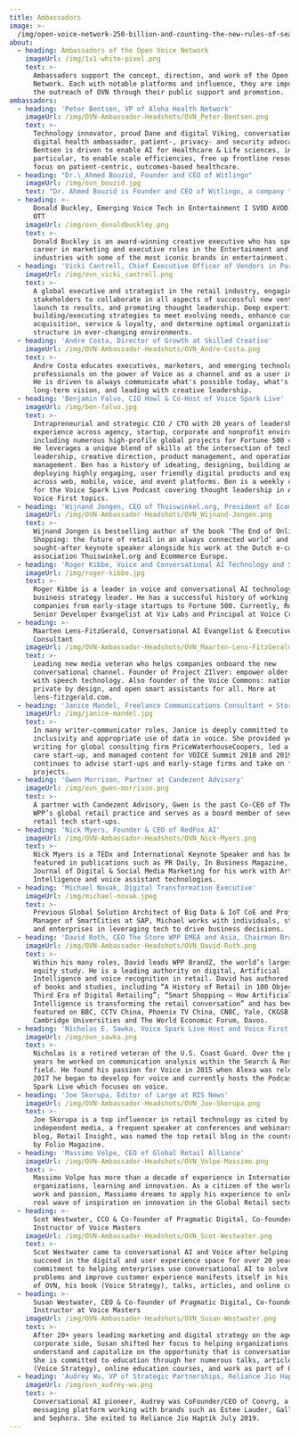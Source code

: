 ```yaml
---
title: Ambassadors
image: >-
  /img/open-voice-network-250-billion-and-counting-the-new-rules-of-search-by-voice-ovn-blog.jpg
about:
  - heading: Ambassadors of the Open Voice Network
    imageUrl: /img/1x1-white-pixel.png
    text: >-
      Ambassadors support the concept, direction, and work of the Open Voice
      Network. Each with notable platforms and influence, they are important to
      the outreach of OVN through their public support and promotion.
ambassadors:
  - heading: 'Peter Bentsen, VP of Aloha Health Network'
    imageUrl: /img/OVN-Ambassador-Headshots/OVN_Peter-Bentsen.png
    text: >-
      Technology innovator, proud Dane and digital Viking, conversational AI and
      digital health ambassador, patient-, privacy- and security advocate; Peter
      Bentsen is driven to enable AI for Healthcare & Life sciences, in
      particular, to enable scale efficiencies, free up frontline resources to
      focus on patient-centric, outcomes-based healthcare.
  - heading: "Dr.\_Ahmed Bouzid, Founder and CEO of Witlingo"
    imageUrl: /img/ovn_bouzid.jpg
    text: "Dr. Ahmed Bouzid is Founder and CEO of Witlingo, a company that builds tools for publishing Voice First experiences, such as Alexa skills, Google actions, Bixby Capsules, Microcasts, and Audio streams. Prior to Witlingo, Dr. Bouzid was Head of Product at Amazon Alexa and VP of Product at Genesys. \_Dr. Bouzid is also an Editor at The Social Epistemology Review and Reply Collective and a contributing author at Opus Research. \_He holds 12 patents in Human Language Technology and was recognized as a “Speech Luminary” by Speech Technology Magazine and among the Top 11 Speech Technologists by Voicebot.ai."
  - heading: >-
      Donald Buckley, Emerging Voice Tech in Entertainment I SVOD AVOD CTV PVOD
      OTT
    imageUrl: /img/ovn_donaldbuckley.png
    text: >-
      Donald Buckley is an award-winning creative executive who has spent his
      career in marketing and executive roles in the Entertainment and Digital
      industries with some of the most iconic brands in entertainment. 
  - heading: 'Vicki Cantrell, Chief Executive Officer of Vendors in Partnership'
    imageUrl: /img/ovn_vicki_cantrell.png
    text: >-
      A global executive and strategist in the retail industry, engaging
      stakeholders to collaborate in all aspects of successful new ventures from
      launch to results, and promoting thought leadership. Deep expertise in
      building/executing strategies to meet evolving needs, enhance customer
      acquisition, service & loyalty, and determine optimal organizational
      structure in ever-changing environments.
  - heading: 'Andre Costa, Director of Growth at Skilled Creative'
    imageUrl: /img/OVN-Ambassador-Headshots/OVN_Andre-Costa.png
    text: >-
      Andre Costa educates executives, marketers, and emerging technology
      professionals on the power of Voice as a channel and as a user interface.
      He is driven to always communicate what's possible today, what's the
      long-term vision, and leading with creative leadership.
  - heading: 'Benjamin Falvo, CIO Howl & Co-Host of Voice Spark Live'
    imageUrl: /img/ben-falvo.jpg
    text: >-
      Intrapreneurial and strategic CIO / CTO with 20 years of leadership
      experience across agency, startup, corporate and nonprofit environments,
      including numerous high-profile global projects for Fortune 500 clients.
      He leverages a unique blend of skills at the intersection of technical
      leadership, creative direction, product management, and operations
      management. Ben has a history of ideating, designing, building and
      deploying highly engaging, user friendly digital products and experiences
      across web, mobile, voice, and event platforms. Ben is a weekly co-host
      for the Voice Spark Live Podcast covering thought leadership in AI and
      Voice First topics.
  - heading: 'Wijnand Jongen, CEO of Thuiswinkel.org, President of Ecommerce Europe'
    imageUrl: /img/OVN-Ambassador-Headshots/OVN_Wijnand-Jongen.png
    text: >-
      Wijnand Jongen is bestselling author of the book ‘The End of Online
      Shopping: the future of retail in an always connected world’ and highly
      sought-after keynote speaker alongside his work at the Dutch e-commerce
      association Thuiswinkel.org and Ecommerce Europe.
  - heading: 'Roger Kibbe, Voice and Conversational AI Technology and Strategy Leader'
    imageUrl: /img/roger-kibbe.jpg
    text: >-
      Roger Kibbe is a leader in voice and conversational AI technology and a
      business strategy leader. He has a successful history of working with
      companies from early-stage startups to Fortune 500. Currently, Roger is
      Senior Developer Evangelist at Viv Labs and Principal at Voice Craft.
  - heading: >-
      Maarten Lens-FitzGerald, Conversational AI Evangelist & Executive
      Consultant
    imageUrl: /img/OVN-Ambassador-Headshots/OVN_Maarten-Lens-FitzGerald.png
    text: >-
      Leading new media veteran who helps companies onboard the new
      conversational channel. Founder of Project ZIlver: empower older adults
      with speech technology. Also founder of the Voice Commons: national,
      private by design, and open smart assistants for all. More at
      lens-fitzgerald.com.
  - heading: 'Janice Mandel, Freelance Communications Consultant + Storyteller'
    imageUrl: /img/janice-mandel.jpg
    text: >-
      In many writer-communicator roles, Janice is deeply committed to
      inclusivity and appropriate use of data in voice. She provided years of
      writing for global consulting firm PriceWaterhouseCoopers, led a health
      care start-up, and managed content for VOICE Summit 2018 and 2019. She
      continues to advise start-ups and early-stage firms and take on freelance
      projects.
  - heading: 'Gwen Morrison, Partner at Candezent Advisory'
    imageUrl: /img/ovn_gwen-morrison.png
    text: >-
      A partner with Candezent Advisory, Gwen is the past Co-CEO of The Store,
      WPP’s global retail practice and serves as a board member of several
      retail tech start-ups. 
  - heading: 'Nick Myers, Founder & CEO of RedFox AI'
    imageUrl: /img/OVN-Ambassador-Headshots/OVN_Nick-Myers.png
    text: >-
      Nick Myers is a TEDx and International Keynote Speaker and has been
      featured in publications such as PR Daily, In Business Magazine, and the
      Journal of Digital & Social Media Marketing for his work with Artificial
      Intelligence and voice assistant technologies.
  - heading: 'Michael Novak, Digital Transformation Executive'
    imageUrl: /img/michael-novak.jpeg
    text: >-
      Previous Global Solution Architect of Big Data & IoT CoE and Project
      Manager of SmartCities at SAP, Michael works with individuals, startups
      and enterprises in leveraging tech to drive business decisions. 
  - heading: 'David Roth, CEO The Store WPP EMEA and Asia, Chairman BrandZ and BAV Group'
    imageUrl: /img/OVN-Ambassador-Headshots/OVN_David-Roth.png
    text: >-
      Within his many roles, David leads WPP BrandZ, the world’s largest brand
      equity study. He is a leading authority on digital, Artificial
      Intelligence and voice recognition in retail. David has authored a number
      of books and studies, including “A History of Retail in 100 Objects”; “The
      Third Era of Digital Retailing”; “Smart Shopping – How Artificial
      Intelligence is transforming the retail conversation” and has been
      featured on BBC, CCTV China, Phoenix TV China, CNBC, Yale, CKGSB and
      Cambridge Universities and The World Economic Forum, Davos.
  - heading: 'Nicholas E. Sawka, Voice Spark Live Host and Voice First Influencer'
    imageUrl: /img/ovn_sawka.png
    text: >-
      Nicholas is a retired veteran of the U.S. Coast Guard. Over the past 12
      years he worked on communication analysis within the Search & Rescue
      field. He found his passion for Voice in 2015 when Alexa was released. In
      2017 he began to develop for voice and currently hosts the Podcast Voice
      Spark Live which focuses on voice.
  - heading: 'Joe Skorupa, Editor of Large at RIS News'
    imageUrl: /img/OVN-Ambassador-Headshots/OVN_Joe-Skorupa.png
    text: >-
      Joe Skorupa is a top influencer in retail technology as cited by
      independent media, a frequent speaker at conferences and webinars, and his
      blog, Retail Insight, was named the top retail blog in the country in 2019
      by Folio Magazine.
  - heading: 'Massimo Volpe, CEO of Global Retail Alliance'
    imageUrl: /img/OVN-Ambassador-Headshots/OVN_Volpe-Massimo.png
    text: >-
      Massimo Volpe has more than a decade of experience in International Retail
      organizations, learning and innovation. As a citizen of the world, for
      work and passion, Massiamo dreams to apply his experience to unleash a
      real wave of inspiration on innovation in the Global Retail sector.
  - heading: >-
      Scot Westwater, CCO & Co-founder of Pragmatic Digital, Co-founder &
      Instructor of Voice Masters
    imageUrl: /img/OVN-Ambassador-Headshots/OVN_Scot-Westwater.png
    text: >-
      Scot Westwater came to conversational AI and Voice after helping clients
      succeed in the digital and user experience space for over 20 years. His
      commitment to helping enterprises use conversational AI to solve business
      problems and improve customer experience manifests itself in his support
      of OVN, his book (Voice Strategy), talks, articles, and online courses.
  - heading: >-
      Susan Westwater, CEO & Co-founder of Pragmatic Digital, Co-founder of
      Instructor at Voice Masters
    imageUrl: /img/OVN-Ambassador-Headshots/OVN_Susan-Westwater.png
    text: >-
      After 20+ years leading marketing and digital strategy on the agency and
      corporate side, Susan shifted her focus to helping organizations
      understand and capitalize on the opportunity that is conversational AI.
      She is committed to education through her numerous talks, articles, book
      (Voice Strategy), online education courses, and work as part of OVN.
  - heading: 'Audrey Wu, VP of Strategic Partnerships, Reliance Jio Haptik'
    imageUrl: /img/ovn_audrey-wu.png
    text: >-
      Conversational AI pioneer, Audrey was CoFounder/CEO of Convrg, a voice and
      messaging platform working with brands such as Estee Lauder, Gallo Wines
      and Sephora. She exited to Reliance Jio Haptik July 2019.
---
```


